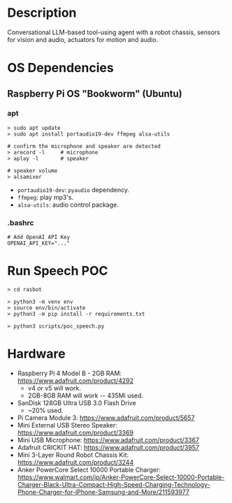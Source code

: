 # Description
Conversational LLM-based tool-using agent with a robot chassis, sensors for vision and audio, actuators for motion and audio.

# OS Dependencies
## Raspberry Pi OS "Bookworm" (Ubuntu)
### apt
```
> sudo apt update
> sudo apt install portaudio19-dev ffmpeg alsa-utils

# confirm the microphone and speaker are detected
> arecord -l     # microphone 
> aplay -l       # speaker

# speaker volume
> alsamixer
```
- `portaudio19-dev`: `pyaudio` dependency.
- `ffmpeg`: play mp3's.
- `alsa-utils`: audio control package.

### .bashrc
```
# Add OpenAI API Key
OPENAI_API_KEY="..."
```

# Run Speech POC
```
> cd rasbot

> python3 -m venv env
> source env/bin/activate
> python3 -m pip install -r requirements.txt

> python3 scripts/poc_speech.py
```

# Hardware
- Raspberry Pi 4 Model B - 2GB RAM: https://www.adafruit.com/product/4292
    - v4 or v5 will work.
    - 2GB-8GB RAM will work -- 435Mi used.
- SanDisk 128GB Ultra USB 3.0 Flash Drive
    - ~20% used.
- Pi Camera Module 3: https://www.adafruit.com/product/5657
- Mini External USB Stereo Speaker: https://www.adafruit.com/product/3369
- Mini USB Microphone: https://www.adafruit.com/product/3367
- Adafruit CRICKIT HAT: https://www.adafruit.com/product/3957
- Mini 3-Layer Round Robot Chassis Kit: https://www.adafruit.com/product/3244
- Anker PowerCore Select 10000 Portable Charger: https://www.walmart.com/ip/Anker-PowerCore-Select-10000-Portable-Charger-Black-Ultra-Compact-High-Speed-Charging-Technology-Phone-Charger-for-iPhone-Samsung-and-More/211593977